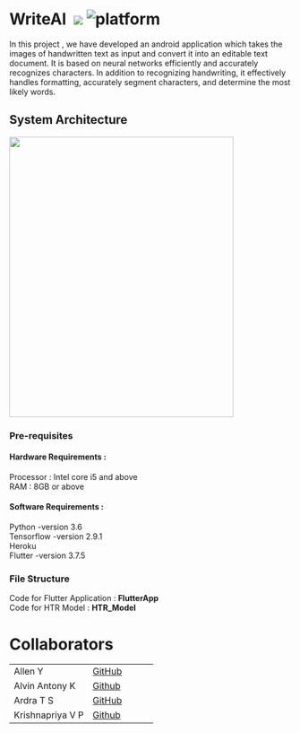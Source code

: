 

# WriteAI &nbsp;[![](https://img.shields.io/badge/python-3.8.5-blue.svg)](https://www.python.org/downloads/) ![platform](https://img.shields.io/badge/Android-iOS-blue)
  In this project , we have developed an android application which takes the images of handwritten text as input and convert it into an editable text
  document.
  It is based on neural networks efficiently and accurately  recognizes characters. In addition to recognizing handwriting, it effectively handles 
  formatting, accurately segment characters, and determine the most likely words.

## System Architecture
<img src="https://github.com/Alleny244/WriteAI/assets/56961826/00655e55-6431-4848-b111-0496be5bd85b"  width="400" height="500">
<!-- ![flownew](https://github.com/Alleny244/WriteAI/assets/56961826/00655e55-6431-4848-b111-0496be5bd85b) -->



  ### Pre-requisites
  
#### Hardware Requirements :   

Processor : Intel core i5 and above   
RAM : 8GB or above   

#### Software Requirements :

Python  -version 3.6  
Tensorflow  -version 2.9.1  
Heroku  
Flutter -version 3.7.5  

  
  ### File Structure
  Code for Flutter Application : **FlutterApp**  
  Code for HTR Model : **HTR_Model**
  


  
# Collaborators
  | |  |  |  |  |
  | ------------- | ------------- | ------------- | ------------- | ------------- |
  | Allen Y| [GitHub](https://github.com/Alleny244) | 
  |      Alvin Antony  K | [Github](https://github.com/xenon-19) |
  |    Ardra T S   | [GitHub](https://github.com/Ardra-kochuzz) | 
  |     Krishnapriya V P  | [Github](https://github.com/9895krishna) | 
  
